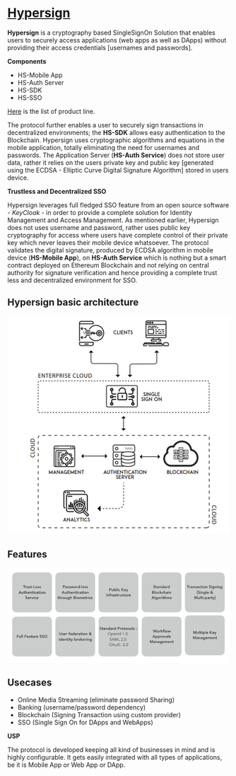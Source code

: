 # [Hypersign](http://hypermine.in/hypersign/)

**Hypersign** is a cryptography based SingleSignOn Solution that enables users to securely access applications (web apps as well as DApps) without providing their access credentials [usernames and passwords].

**Components**

 - HS-Mobile App
 - HS-Auth Server
 - HS-SDK
 - HS-SSO

[Here](hs-products.md) is the list of product line.

The protocol further enables a user to securely sign transactions in decentralized environments; the **HS-SDK** allows easy authentication to the Blockchain.  Hypersign uses cryptographic algorithms and equations in the mobile application, totally eliminating the need for usernames and passwords. The Application Server (**HS-Auth Service**) does not store user data, rather it relies on the users private key and public key [generated using the ECDSA - Elliptic Curve Digital Signature Algorithm] stored in users device. 

**Trustless and Decentralized SSO**

Hypersign leverages full fledged SSO feature from an open source software - *KeyCloak* - in order to provide a complete solution for Identity Management and Access Management. As mentioned earlier, Hypersign does not uses username and password, rather uses public key cryptography for access where users have complete control of their private key which never leaves their mobile device whatsoever. The protocol validates the digital signature, produced by ECDSA algorithm in mobile device (**HS-Mobile App**), on **HS-Auth Service** which is nothing but a smart contract deployed on Ethereum Blockchain and not relying on central authority for signature verification and hence providing a complete  trust less and decentralized environment for SSO.


## Hypersign basic architecture

![basic_arch](images/overview.png)

## Features

![features](images/Features.png)

## Usecases

- Online Media Streaming (eliminate password Sharing)
- Banking (username/password dependency)
- Blockchain (Signing Transaction using custom provider)
- SSO (Single Sign On for DApps and WebApps)

**USP**

The protocol is developed keeping all kind of businesses in mind and is highly configurable. It gets easily integrated with all types of applications, be it is Mobile App or Web App or DApp. 

